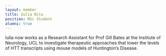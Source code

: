 ```yaml
---
layout: member
title: Iulia Nita
position: MSc Student
alumni: true
---
```

Iulia now works as a Research Assistant for Prof Gill Bates at the Institute of Neurology, UCL to investigate therapeutic approaches that lower the levels of HTT transcripts using mouse models of Huntington’s Disease.
